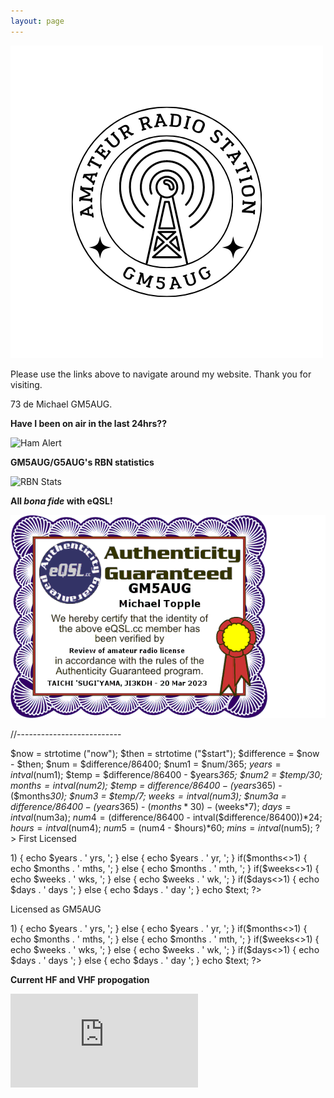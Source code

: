 ```yaml
---
layout: page
---
```


![Logo](images/logoNEW.png)

Please use the links above to navigate around my website. Thank you for visiting.

73 de Michael GM5AUG.


**Have I been on air in the last 24hrs??**

![Ham Alert](https://hamalert.org/myspot?c=GM5AUG&h=f28667128cef90b4&a=24)

**GM5AUG/G5AUG's RBN statistics**

![RBN Stats](https://rbn.telegraphy.de/activity/image/GM5AUG+G5AUG)

**All *bona fide* with eQSL!**

![eQSL Auth](images/eQSL.png)

<html>
<?php
// enter start date below like this: "March 28, 2004"
// $start = "March 28, 2004 20:00:00";
$start = "November 07, 2012 19:00:00";
// enter string of what this start date is.
$text = "";

//-------------------------- 

$now = strtotime ("now");
$then = strtotime ("$start");
$difference = $now - $then;
$num = $difference/86400;
$num1 = $num/365;
$years = intval($num1);
$temp = $difference/86400 - $years*365;
$num2 = $temp/30;
$months = intval($num2);
$temp = $difference/86400 - ($years*365) - ($months*30);
$num3 = $temp/7;
$weeks = intval($num3);
$num3a = $difference/86400 - ($years*365) - ($months*30) - ($weeks*7);
$days = intval($num3a);
$num4 = ($difference/86400 - intval($difference/86400))*24;
$hours = intval($num4);
$num5 = ($num4 - $hours)*60;
$mins = intval($num5);
?>
First Licensed
<?php
if($years<>1) {
echo $years . ' yrs, ';
} else {
echo $years . ' yr, ';
}
if($months<>1) {
echo $months . ' mths, ';
} else {
echo $months . ' mth, ';
}
if($weeks<>1) {
echo $weeks . ' wks, ';
} else {
echo $weeks . ' wk, ';
}
if($days<>1) {
echo $days . ' days ';
} else {
echo $days . ' day ';
}
echo $text;
?>

<?php
// enter start date below like this: "March 28, 2004"
// $start = "March 28, 2004 20:00:00";
$start = "March 20, 2023 19:00:00";
// enter string of what this start date is.
$text = "";

//-------------------------- 

$now = strtotime ("now");
$then = strtotime ("$start");
$difference = $now - $then;
$num = $difference/86400;
$num1 = $num/365;
$years = intval($num1);
$temp = $difference/86400 - $years*365;
$num2 = $temp/30;
$months = intval($num2);
$temp = $difference/86400 - ($years*365) - ($months*30);
$num3 = $temp/7;
$weeks = intval($num3);
$num3a = $difference/86400 - ($years*365) - ($months*30) - ($weeks*7);
$days = intval($num3a);
$num4 = ($difference/86400 - intval($difference/86400))*24;
$hours = intval($num4);
$num5 = ($num4 - $hours)*60;
$mins = intval($num5);
?>
Licensed as GM5AUG
<?php
if($years<>1) {
echo $years . ' yrs, ';
} else {
echo $years . ' yr, ';
}
if($months<>1) {
echo $months . ' mths, ';
} else {
echo $months . ' mth, ';
}
if($weeks<>1) {
echo $weeks . ' wks, ';
} else {
echo $weeks . ' wk, ';
}
if($days<>1) {
echo $days . ' days ';
} else {
echo $days . ' day ';
}
echo $text;
?>
</html>

**Current HF and VHF propogation**

![Propo](https://www.hamqsl.com/solar101vhfpic.php)
